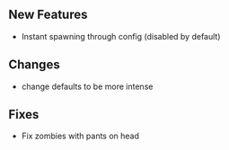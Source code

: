 ## New Features

- Instant spawning through config (disabled by default)


## Changes

- change defaults to be more intense


## Fixes

- Fix zombies with pants on head


